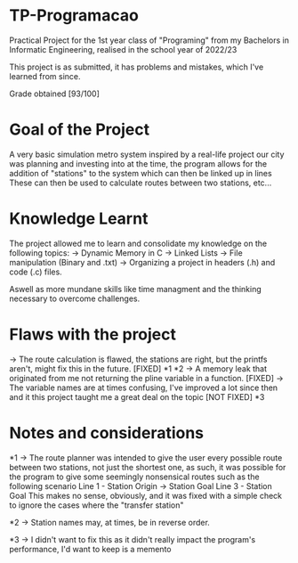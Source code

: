 # TP-Programacao
Practical Project for the 1st year class of "Programing" from my Bachelors in Informatic Engineering, realised in the school year of 2022/23

This project is as submitted, it has problems and mistakes, which I've learned from since.

Grade obtained [93/100]

# Goal of the Project
A very basic simulation metro system inspired by a real-life project our city was planning and investing into at the time, the program allows for the addition of "stations" to the system which can then be linked up in lines
These can then be used to calculate routes between two stations, etc...

# Knowledge Learnt
The project allowed me to learn and consolidate my knowledge on the following topics:
-> Dynamic Memory in C
-> Linked Lists
-> File manipulation (Binary and .txt)
-> Organizing a project in headers (.h) and code (.c) files.

Aswell as more mundane skills like time managment and the thinking necessary to overcome challenges.

# Flaws with the project
-> The route calculation is flawed, the stations are right, but the printfs aren't, might fix this in the future. [FIXED] *1 *2
-> A memory leak that originated from me not returning the pline variable in a function. [FIXED]
-> The variable names are at times confusing, I've improved a lot since then and it this project taught me a great deal on the topic [NOT FIXED] *3

# Notes and considerations

*1 -> The route planner was intended to give the user every possible route between two stations, not just the shortest one, as such, it was possible for the program to give some seemingly nonsensical routes such as the following scenario
Line 1 - Station Origin -> Station Goal
Line 3 - Station Goal
This makes no sense, obviously, and it was fixed with a simple check to ignore the cases where the "transfer station"

*2 -> Station names may, at times, be in reverse order.

*3 -> I didn't want to fix this as it didn't really impact the program's performance, I'd want to keep is a memento
